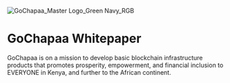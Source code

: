 ![GoChapaa_Master Logo_Green Navy_RGB](https://github.com/GoChapaa/Documentation/assets/104560529/2b8d5f83-b9c7-4de3-a462-ec70ff93dd29)

# GoChapaa Whitepaper

GoChapaa is on a mission to develop basic blockchain infrastructure products that promotes prosperity, empowerment, and financial inclusion to EVERYONE in Kenya, and further to the African continent.
